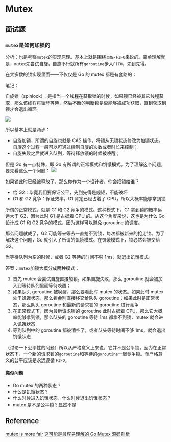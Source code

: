 # Mutex 

## 面试题

### `mutex`是如何加锁的

分析：也是考察`mutex`的实现原理。基本上就是围绕`自旋-FIFO`来说的。简单理解就是，`mutex`先尝试自旋，自旋不行就所有`goroutine`步入`FIFO`，先到先得。

在大多数的锁实现里面——不仅仅是 Go 的 mutex 都是有套路的：

笔记：

自旋锁（spinlock）：是指当一个线程在获取锁的时候，如果锁已经被其它线程获取，那么该线程将循环等待，然后不断的判断锁是否能够被成功获取，直到获取到锁才会退出循环。

![](./img/lock_pattern.png)

所以基本上就是两步：
- 自旋加锁，所谓的自旋也就是 CAS 操作，将锁从无锁状态修改为加锁状态。自旋这个过程一般可以可通过控制自旋的次数或者时长来控制；
- 自旋失败之后就进入队列，等待释放锁的时候被唤醒；

但是 Go 有一点特殊，即 Go 有所谓的正常模式和饥饿模式。为了理解这个问题，要先看这么一个问题：
![](./img/lock_competition_two_ways.png)

如果锁此时已经被释放了，那么你作为一个设计者，你会把锁给谁？

- 给 G2：毕竟我们要保证公平，先到先得是规矩，不能破坏
- G1 和 G2 竞争：保证效率。G1 肯定已经占着了 CPU，所以大概率能够拿到锁

所谓的正常模式，就是 G1 和 G2 竞争的模式。这种模式下，G1 拿到锁的概率远远大于 G2，因为此时 G1 是占据着 CPU 的。从这个角度来说，这也是为什么 Go 设计成 G1 和 G2 竞争的模式，因为这样可以避免 goroutine 的调度。

那么问题就成了，G2 可能等来等去一直抢不到锁，每次都被新来的抢走锁。为了解决这个问题，Go 就引入了所谓的饥饿模式。在饥饿模式下，锁必然会被交给 G2。

当等待队列为空的时候，或者 G2 等待的时间不够 1ms，就退出饥饿模式。

答案：`mutex`加锁大概分成两种模式：
1. 首先 mutex 会尝试自旋直接加锁。如果自旋失败，那么 goroutine 就会被加入到等待队列里面等待唤醒；
2. 如果队头 goroutine 被唤醒，那么要看此时 mutex 的状态。如果此时 mutex 处于饥饿状态，那么锁会别直接移交给队头 goroutine；如果此时是正常状态，那么队头 goroutine 和最新的请求锁的 goroutine 进行竞争
3. 在正常模式下，因为最新请求锁的 goroutine 此时占据着 CPU，那么它大概率能够拿到锁，那么队头的 goroutine 等待 1ms 都拿不到锁，mutex 就会进入饥饿状态
4. 等到队列中的 goroutine 都被清空了，或者队头等待时间不够 1ms，就会退出饥饿状态
   
（讨论一下公平性的问题）所以从严格意义上来说，它并不是公平锁，因为在正常状态下，一个新的请求锁的`goroutine`和等待的`goroutine`一起竞争锁。而严格意义的公平应该是永远遵循 `FIFO`。


#### 类似问题
- Go mutex 的两种状态？
- 什么是饥饿状态？
- 什么时候进入饥饿状态，什么时候退出饥饿状态？
- mutex 是不是公平锁？显然不是


## Reference
[mutex is more fair](https://news.ycombinator.com/item?id=15096463)
[这可能是最容易理解的 Go Mutex 源码剖析](https://segmentfault.com/a/1190000039855697)
